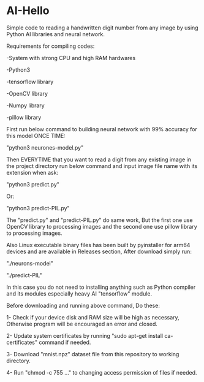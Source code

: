 # AI-Hello
Simple code to reading a handwritten digit number from any image by using Python AI libraries and neural network.

Requirements for compiling codes:

-System with strong CPU and high RAM hardwares

-Python3

-tensorflow library

-OpenCV library

-Numpy library

-pillow library


First run below command to building neural network with 99% accuracy for this model ONCE TIME:

"python3 neurones-model.py"

Then EVERYTIME that you want to read a digit from any existing image in the project directory run below command and input image file name with its extension when ask:

"python3 predict.py"

Or:

"python3 predict-PIL.py"

The "predict.py" and "predict-PIL.py" do same work, But the first one use OpenCV library to processing images and the second one use pillow library to processing images.

Also Linux executable binary files has been built by pyinstaller for arm64 devices and are available in Releases section, After download simply run:

"./neurons-model"

"./predict-PIL"

In this case you do not need to installing anything such as Python compiler and its modules especially heavy AI "tensorflow" module.

Before downloading and running above command, Do these:

1- Check if your device disk and RAM size will be high as necessary, Otherwise program will be encouraged an error and closed.

2- Update system certificates by running "sudo apt-get install ca-certificates" command if needed.

3- Download "mnist.npz" dataset file from this repository to working directory.

4- Run "chmod -c 755 ..." to changing access permission of files if needed.
